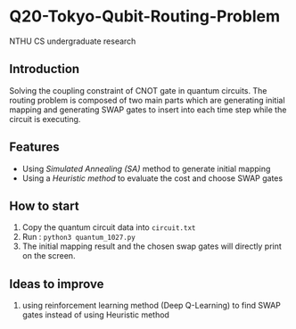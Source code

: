 # Q20-Tokyo-Qubit-Routing-Problem
NTHU CS undergraduate research

## Introduction
Solving the coupling constraint of CNOT gate in quantum circuits. 
The routing problem is composed of two main parts which are generating initial mapping and 
generating SWAP gates to insert into each time step while the circuit is executing.

## Features
* Using *Simulated Annealing (SA)* method to generate initial mapping
* Using a *Heuristic method* to evaluate the cost and choose SWAP gates

## How to start 
1. Copy the quantum circuit data into `circuit.txt`
2. Run :  `python3 quantum_1027.py`
3. The initial mapping result and the chosen swap gates will directly print on the screen. 

## Ideas to improve
1. using reinforcement learning method (Deep Q-Learning) to find SWAP gates instead
of using Heuristic method
